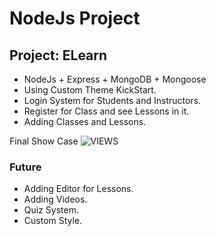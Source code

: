 # NodeJs Project
## Project: ELearn

- NodeJs + Express + MongoDB + Mongoose
- Using Custom Theme KickStart.
- Login System for Students and Instructors.
- Register for Class and see Lessons in it.
- Adding Classes and Lessons.


Final Show Case
![VIEWS](https://github.com/MAshrafM/NodeJS_Projects/blob/master/10_ELearn/show.jpg)

### Future
- Adding Editor for Lessons.
- Adding Videos.
- Quiz System.
- Custom Style.
